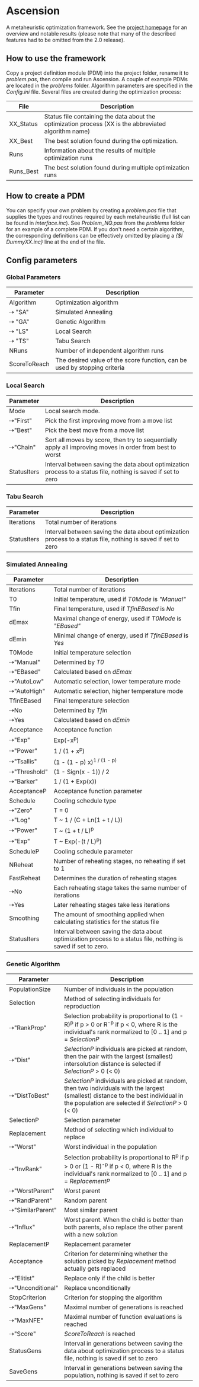 # Ascension
A metaheuristic optimization framework. See the [project homepage](http://inversed.ru/Ascension.htm) for an overview and notable results (please note that many of the described features had to be omitted from the 2.0 release). 

## How to use the framework
Copy a project definition module (PDM) into the project folder, rename it to *problem.pas*, then compile and run Ascension. A couple of example PDMs are located in the *problems* folder. Algorithm parameters are specified in the *Config.ini* file.
Several files are created during the optimization process:

File | Description
--- | ---
XX_Status | Status file containing the data about the optimization process (XX is the abbreviated algorithm name)
XX_Best | The best solution found during the optimization.
Runs | Information about the results of multiple optimization runs
Runs_Best | The best solution found during multiple optimization runs

## How to create a PDM
You can specify your own problem by creating a *problem.pas* file that supplies the types and routines required by each metaheuristic (full list can be found in *interface.inc*). See *Problem_NQ.pas* from the *problems* folder for an example of a complete PDM. If you don't need a certain algorithm, the corresponding definitions can be effectively omitted by placing a *{$I DummyXX.inc}* line at the end of the file.

## Config parameters
### Global Parameters
Parameter | Description
--- | --- 
Algorithm | Optimization algorithm
⇢ "SA" | Simulated Annealing
⇢ "GA" | Genetic Algorithm
⇢ "LS" | Local Search
⇢ "TS" | Tabu Search
NRuns | Number of independent algorithm runs
ScoreToReach | The desired value of the score function, can be used by stopping criteria

### Local Search
Parameter | Description
--- | --- 
Mode | Local search mode.
⇢"First" | Pick the first improving move from a move list
⇢"Best" | Pick the best move from a move list
⇢"Chain" | Sort all moves by score, then try to sequentially apply all improving moves in order from best to worst
StatusIters | Interval between saving the data about optimization process to a status file, nothing is saved if set to zero

### Tabu Search
Parameter | Description 
--- | --- 
Iterations | Total number of iterations
StatusIters | Interval between saving the data about optimization process to a status file, nothing is saved if set to zero


### Simulated Annealing
Parameter | Description 
--- | --- 
Iterations | Total number of iterations
T0 | Initial temperature, used if *T0Mode* is *"Manual"*
Tfin | Final temperature, used if *TfinEBased* is *No*
dEmax | Maximal change of energy, used if *T0Mode*  is *"EBased"*
dEmin | Minimal change of energy, used if *TfinEBased*  is *Yes*
T0Mode | Initial temperature selection
⇢"Manual" | Determined by *T0*
⇢"EBased" | Calculated based on *dEmax*
⇢"AutoLow" | Automatic selection, lower temperature mode
⇢"AutoHigh" | Automatic selection, higher temperature mode
TfinEBased | Final temperature selection
⇢No | Determined by *Tfin*
⇢Yes | Calculated based on *dEmin*
Acceptance | Acceptance function
⇢"Exp" | Exp(-x<sup>p</sup>)
⇢"Power" | 1 / (1 + x<sup>p</sup>)
⇢"Tsallis" | (1 - (1 - p) x)<sup>1 / (1 - p)</sup>
⇢"Threshold" | (1 - Sign(x - 1)) / 2
⇢"Barker" | 1 / (1 + Exp(x))
AcceptanceP | Acceptance function parameter
Schedule | Cooling schedule type
⇢"Zero" | T = 0
⇢"Log" | T ~ 1 / (C + Ln(1 + t / L)) 
⇢"Power" | T ~ (1 + t / L)<sup>p</sup>
⇢"Exp" | T ~ Exp(-(t / L)<sup>p</sup>)
ScheduleP | Cooling schedule parameter
NReheat | Number of reheating stages, no reheating if set to 1
FastReheat | Determines the duration of reheating stages
⇢No | Each reheating stage takes the same number of iterations
⇢Yes | Later reheating stages take less iterations
Smoothing | The amount of smoothing applied when calculating statistics for the status file
StatusIters | Interval between saving the data about optimization process to a status file, nothing is saved if set to zero.

### Genetic Algorithm
Parameter | Description 
--- | --- 
PopulationSize | Number of individuals in the population
Selection | Method of selecting individuals for reproduction
⇢"RankProp" | Selection probability is proportional to (1 - R)<sup>p</sup> if p > 0 or R<sup>-p</sup> if p < 0, where R is the individual's rank normalized to [0 .. 1] and p = *SelectionP*
⇢"Dist" | *SelectionP* individuals are picked at random, then the pair with the largest (smallest) intersolution distance is selected if *SelectionP* > 0 (< 0)
⇢"DistToBest" | *SelectionP* individuals are picked at random, then two individuals with the largest (smallest) distance to the best individual in the population are selected if *SelectionP* > 0 (< 0)
SelectionP | Selection parameter
Replacement | Method of selecting which individual to replace
⇢"Worst" | Worst individual in the population
⇢"InvRank" | Selection probability is proportional to R<sup>p</sup> if p > 0 or (1 - R)<sup>-p</sup> if p < 0, where R is the individual's rank normalized to [0 .. 1] and p = *ReplacementP*
⇢"WorstParent" | Worst parent
⇢"RandParent" | Random parent
⇢"SimilarParent" | Most similar parent
⇢"Influx" | Worst parent. When the child is better than both parents, also replace the other parent with a new solution
ReplacementP | Replacement parameter
Acceptance | Criterion for determining whether the solution picked by *Replacement* method actually gets replaced
⇢"Elitist" | Replace only if the child is better
⇢"Unconditional" | Replace unconditionally
StopCriterion | Criterion for stopping the algorithm
⇢"MaxGens" | Maximal number of generations is reached
⇢"MaxNFE" | Maximal number of function evaluations is reached
⇢"Score" | *ScoreToReach* is reached
StatusGens | Interval in generations between saving the data about optimization process to a status file, nothing is saved if set to zero
SaveGens | Interval in generations between saving the population, nothing is saved if set to zero
